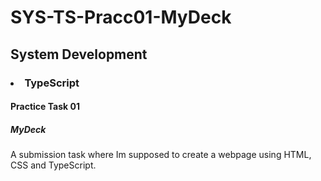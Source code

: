 # SYS-TS-Pracc01-MyDeck
## System Development
### <li> TypeScript
#### Practice Task 01
##### MyDeck
A submission task where Im supposed to create a webpage using HTML, CSS and TypeScript. 
